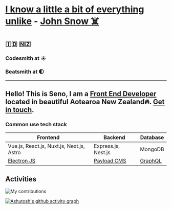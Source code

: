 # [I know a little a bit of everything unlike](https://stackoverflow.com/users/2836564/seno?tab=profile) - [John Snow ☠️](https://knowyourmeme.com/memes/you-know-nothing-jon-snow)
## 🇮🇩 🇳🇿
### Codesmith at ☀️
### Beatsmith at 🌓

---
Hello! This is Seno, I am a [Front End Developer](https://seno.me) located in beautiful Aotearoa New Zealand🔥. [Get in touch](mailto:hello@seno.me).
---

### Common use tech stack

| Frontend      | Backend      | Database |
| ------------- | ------------- | --------- |
| Vue.js, React.js, Nuxt.js, Next.js, Astro | Express.js, Nest.js | MongoDB|
| [Electron JS](https://www.electronjs.org/) | [Payload CMS](https://payloadcms.com/) | [GraphQL](https://graphql.org/) |

## Activities
<img src="https://green-wall.leoku.dev/api/og/share/s-en-o" alt="My contributions" />

[![Ashutosh's github activity graph](https://github-readme-activity-graph.vercel.app/graph?username=s-en-o&bg_color=000000&color=ffffff&line=00ff40&point=00ffff&area=true&hide_border=true)](https://github.com/ashutosh00710/github-readme-activity-graph)
